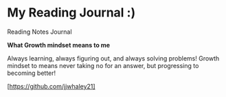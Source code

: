 # My Reading Journal :) 
Reading Notes Journal

**What Growth mindset means to me**

Always learning, always figuring out, and always solving problems! Growth mindset to means never taking no for an answer, but progressing to becoming better!

[https://github.com/jjwhaley21]
